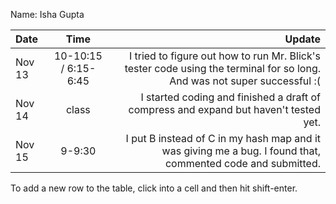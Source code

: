 Name: Isha Gupta 

| Date   |         Time         |                                                                                                                   Update |
|:-------|:--------------------:|-------------------------------------------------------------------------------------------------------------------------:|
| Nov 13 | 10-10:15 / 6:15-6:45 | I tried to figure out how to run Mr. Blick's tester code using the terminal for so long. And was not super successful :( |
| Nov 14 |        class         |                                     I started coding and finished a draft of compress and expand but haven't tested yet. |
| Nov 15 |        9-9:30        |              I put B instead of C in my hash map and it was giving me a bug. I found that, commented code and submitted. |


To add a new row to the table, click into a cell and then hit shift-enter.